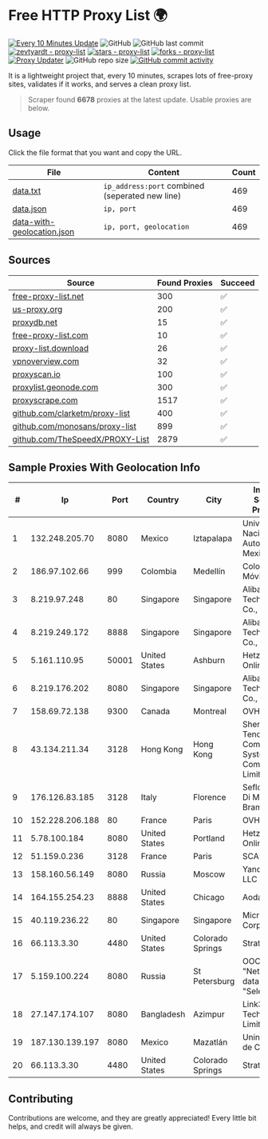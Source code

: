 
# Free HTTP Proxy List 🌍

[![Every 10 Minutes Update](https://github.com/mertguvencli/http-proxy-list/actions/workflows/main.yml/badge.svg?branch=main)](https://github.com/mertguvencli/http-proxy-list/actions/workflows/main.yml)
![GitHub](https://img.shields.io/github/license/mertguvencli/http-proxy-list)
![GitHub last commit](https://img.shields.io/github/last-commit/mertguvencli/http-proxy-list)
[![zevtyardt - proxy-list](https://img.shields.io/static/v1?label=zevtyardt&message=proxy-list&color=blue&logo=github)](https://github.com/zevtyardt/proxy-list "Go to GitHub repo")
[![stars - proxy-list](https://img.shields.io/github/stars/zevtyardt/proxy-list?style=social)](https://github.com/zevtyardt/proxy-list)
[![forks - proxy-list](https://img.shields.io/github/forks/zevtyardt/proxy-list?style=social)](https://github.com/zevtyardt/proxy-list)
[![Proxy Updater](https://github.com/zevtyardt/proxy-list/workflows/Proxy%20Updater/badge.svg)](https://github.com/zevtyardt/proxy-list/actions?query=workflow:"Proxy+Updater")
![GitHub repo size](https://img.shields.io/github/repo-size/zevtyardt/proxy-list)
[![GitHub commit activity](https://img.shields.io/github/commit-activity/m/zevtyardt/proxy-list?logo=commits)](https://github.com/zevtyardt/proxy-list/commits/main)

It is a lightweight project that, every 10 minutes, scrapes lots of free-proxy sites, validates if it works, and serves a clean proxy list.

> Scraper found **6678** proxies at the latest update. Usable proxies are below.

## Usage

Click the file format that you want and copy the URL.

|File|Content|Count|
|----|-------|-----|
|[data.txt](https://raw.githubusercontent.com/mertguvencli/http-proxy-list/main/proxy-list/data.txt)|`ip_address:port` combined (seperated new line)|469|
|[data.json](https://raw.githubusercontent.com/mertguvencli/http-proxy-list/main/proxy-list/data.json)|`ip, port`|469|
|[data-with-geolocation.json](https://raw.githubusercontent.com/mertguvencli/http-proxy-list/main/proxy-list/data-with-geolocation.json)|`ip, port, geolocation`|469|

## Sources

|Source|Found Proxies|Succeed|
|------|-------------|-------|
|[free-proxy-list.net](https://free-proxy-list.net)|300|✅|
|[us-proxy.org](https://www.us-proxy.org)|200|✅|
|[proxydb.net](http://proxydb.net)|15|✅|
|[free-proxy-list.com](https://free-proxy-list.com/?page=&port=&type%5B%5D=http&type%5B%5D=https&up_time=0&search=Search)|10|✅|
|[proxy-list.download](https://www.proxy-list.download/HTTP)|26|✅|
|[vpnoverview.com](https://vpnoverview.com/privacy/anonymous-browsing/free-proxy-servers)|32|✅|
|[proxyscan.io](https://www.proxyscan.io)|100|✅|
|[proxylist.geonode.com](https://proxylist.geonode.com/api/proxy-list?limit=300&page=1&sort_by=lastChecked&sort_type=desc&protocols=http,https)|300|✅|
|[proxyscrape.com](https://api.proxyscrape.com/v2/?request=displayproxies&protocol=http&timeout=10000&country=all&ssl=all&anonymity=all)|1517|✅|
|[github.com/clarketm/proxy-list](https://raw.githubusercontent.com/clarketm/proxy-list/master/proxy-list-raw.txt)|400|✅|
|[github.com/monosans/proxy-list](https://raw.githubusercontent.com/monosans/proxy-list/main/proxies/http.txt)|899|✅|
|[github.com/TheSpeedX/PROXY-List](https://raw.githubusercontent.com/TheSpeedX/PROXY-List/master/http.txt)|2879|✅|


## Sample Proxies With Geolocation Info

|#|Ip|Port|Country|City|Internet Service Provider|
|-|--|----|-------|----|-------------------------|
|1|132.248.205.70|8080|Mexico|Iztapalapa|Universidad Nacional Autonoma de Mexico|
|2|186.97.102.66|999|Colombia|Medellín|Colombia Móvil|
|3|8.219.97.248|80|Singapore|Singapore|Alibaba (US) Technology Co., Ltd.|
|4|8.219.249.172|8888|Singapore|Singapore|Alibaba (US) Technology Co., Ltd.|
|5|5.161.110.95|50001|United States|Ashburn|Hetzner Online GmbH|
|6|8.219.176.202|8080|Singapore|Singapore|Alibaba (US) Technology Co., Ltd.|
|7|158.69.72.138|9300|Canada|Montreal|OVH SAS|
|8|43.134.211.34|3128|Hong Kong|Hong Kong|Shenzhen Tencent Computer Systems Company Limited|
|9|176.126.83.185|3128|Italy|Florence|Seflow S.N.C. Di Marco Brame' & C.|
|10|152.228.206.188|80|France|Paris|OVH SAS|
|11|5.78.100.184|8080|United States|Portland|Hetzner Online GmbH|
|12|51.159.0.236|3128|France|Paris|SCALEWAY|
|13|158.160.56.149|8080|Russia|Moscow|Yandex.Cloud LLC|
|14|164.155.254.23|8888|United States|Chicago|Aodao Inc|
|15|40.119.236.22|80|Singapore|Singapore|Microsoft Corporation|
|16|66.113.3.30|4480|United States|Colorado Springs|StratusIQ|
|17|5.159.100.224|8080|Russia|St Petersburg|OOO "Network of data-centers "Selectel"|
|18|27.147.174.107|8080|Bangladesh|Azimpur|Link3 Technologies Limited|
|19|187.130.139.197|8080|Mexico|Mazatlán|Uninet S.A. de C.V.|
|20|66.113.3.30|4480|United States|Colorado Springs|StratusIQ|



## Contributing

Contributions are welcome, and they are greatly appreciated! Every
little bit helps, and credit will always be given.

